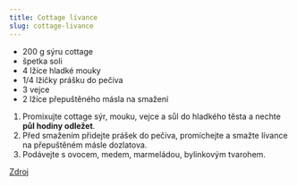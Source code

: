```yaml
---
title: Cottage lívance
slug: cottage-livance
---
```


- 200 g sýru cottage
- špetka soli
- 4 lžíce hladké mouky
- 1/4 lžičky prášku do pečiva
- 3 vejce
- 2 lžíce přepuštěného másla na smažení

1. Promixujte cottage sýr, mouku, vejce a sůl do hladkého těsta a nechte **půl hodiny odležet**.
2. Před smažením přidejte prášek do pečiva, promíchejte a smažte lívance na přepuštěném másle dozlatova.
3. Podávejte s ovocem, medem, marmeládou, bylinkovým tvarohem.


[Zdroj](https://www.novinky.cz/clanek/gastro-recepty-recept-na-livance-plne-bilkovin-40519621)